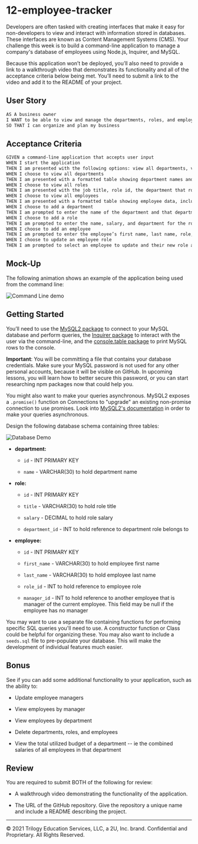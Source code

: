 # 12-employee-tracker

Developers are often tasked with creating interfaces that make it easy for non-developers to view and interact with information stored in databases. These interfaces are known as Content Management Systems (CMS). Your challenge this week is to build a command-line application to manage a company's database of employees using Node.js, Inquirer, and MySQL.

Because this application won’t be deployed, you’ll also need to provide a link to a walkthrough video that demonstrates its functionality and all of the acceptance criteria below being met. You’ll need to submit a link to the video and add it to the README of your project.

## User Story

```md
AS A business owner
I WANT to be able to view and manage the departments, roles, and employees in my company
SO THAT I can organize and plan my business
```

## Acceptance Criteria

```md
GIVEN a command-line application that accepts user input
WHEN I start the application
THEN I am presented with the following options: view all departments, view all roles, view all employees, add a department, add a role, add an employee, and update an employee role
WHEN I choose to view all departments
THEN I am presented with a formatted table showing department names and department ids
WHEN I choose to view all roles
THEN I am presented with the job title, role id, the department that role belongs to, and the salary for that role
WHEN I choose to view all employees
THEN I am presented with a formatted table showing employee data, including employee ids, first names, last names, job titles, departments, salaries, and managers that the employees report to
WHEN I choose to add a department
THEN I am prompted to enter the name of the department and that department is added to the database
WHEN I choose to add a role
THEN I am prompted to enter the name, salary, and department for the role and that role is added to the database
WHEN I choose to add an employee
THEN I am prompted to enter the employee’s first name, last name, role, and manager and that employee is added to the database
WHEN I choose to update an employee role
THEN I am prompted to select an employee to update and their new role and this information is updated in the database 
```

## Mock-Up

The following animation shows an example of the application being used from the command line:

![Command Line demo](./Assets/12-sql-homework-demo-01.gif)


## Getting Started

You’ll need to use the [MySQL2 package](https://www.npmjs.com/package/mysql2) to connect to your MySQL database and perform queries, the [Inquirer package](https://www.npmjs.com/package/inquirer) to interact with the user via the command-line, and the [console.table package](https://www.npmjs.com/package/console.table) to print MySQL rows to the console.

**Important**: You will be committing a file that contains your database credentials. Make sure your MySQL password is not used for any other personal accounts, because it will be visible on GitHub. In upcoming lessons, you will learn how to better secure this password, or you can start researching npm packages now that could help you.

You might also want to make your queries asynchronous. MySQL2 exposes a `.promise()` function on Connections to "upgrade" an existing non-promise connection to use promises. Look into [MySQL2's documentation](https://www.npmjs.com/package/mysql2) in order to make your queries asynchronous.

Design the following database schema containing three tables:

![Database Demo](./Assets/12-sql-homework-demo-02.png)

* **department:**

    * `id` - INT PRIMARY KEY

    * `name` - VARCHAR(30) to hold department name

* **role:**

    * `id` - INT PRIMARY KEY

    * `title` - VARCHAR(30) to hold role title

    * `salary` - DECIMAL to hold role salary

    * `department_id` - INT to hold reference to department role belongs to

* **employee:**

    * `id` - INT PRIMARY KEY

    * `first_name` - VARCHAR(30) to hold employee first name

    * `last_name` - VARCHAR(30) to hold employee last name

    * `role_id` - INT to hold reference to employee role

    * `manager_id` - INT to hold reference to another employee that is manager of the current employee. This field may be null if the employee has no manager

You may want to use a separate file containing functions for performing specific SQL queries you'll need to use. A constructor function or Class could be helpful for organizing these. You may also want to include a `seeds.sql` file to pre-populate your database. This will make the development of individual features much easier.


## Bonus

See if you can add some additional functionality to your application, such as the ability to:

* Update employee managers

* View employees by manager

* View employees by department

* Delete departments, roles, and employees

* View the total utilized budget of a department -- ie the combined salaries of all employees in that department


## Review

You are required to submit BOTH of the following for review:

* A walkthrough video demonstrating the functionality of the application.

* The URL of the GitHub repository. Give the repository a unique name and include a README describing the project.

- - -
© 2021 Trilogy Education Services, LLC, a 2U, Inc. brand. Confidential and Proprietary. All Rights Reserved.
